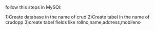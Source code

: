 follow this steps in MySQl:

1)Create database in the name of crud
2)Create tabel in the name of crudopp
3)create tabel fields like rollno,name,address,mobileno
